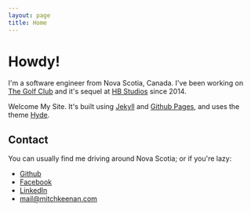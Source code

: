```yaml
---
layout: page
title: Home
---
```


<h1 class="page-title">Howdy!</h1>

<!--
<p class="message">
  Hey there! This page is included as an example. Feel free to customize it for your own use upon downloading. Carry on!
</p>
-->

I'm a software engineer from Nova Scotia, Canada. I've been working on [The Golf Club](http://www.hb-studios.com/portfolio-item/the-golf-club/) and it's sequel at [HB Studios](http://www.hb-studios.com/) since 2014.

Welcome My Site. It's built using [Jekyll](https://jekyllrb.com/) and [Github Pages](https://pages.github.com/), and uses the theme [Hyde](http://hyde.getpoole.com/).

## Contact

You can usually find me driving around Nova Scotia; or if you're lazy:

* [Github](https://github.com/konamacona)
* [Facebook](https://www.facebook.com/mitchell.keenan)
* [LinkedIn](https://www.linkedin.com/in/mitch-keenan/)
* [mail@mitchkeenan.com](mailto:mail@mitchkeenan.com)